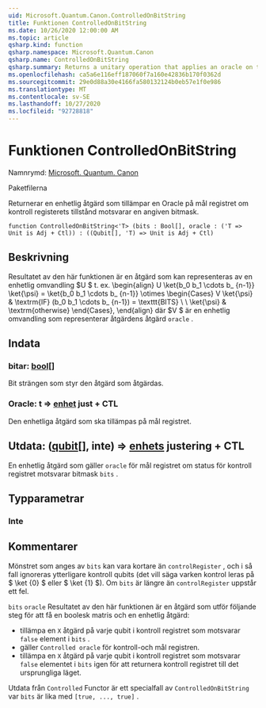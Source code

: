 ```yaml
---
uid: Microsoft.Quantum.Canon.ControlledOnBitString
title: Funktionen ControlledOnBitString
ms.date: 10/26/2020 12:00:00 AM
ms.topic: article
qsharp.kind: function
qsharp.namespace: Microsoft.Quantum.Canon
qsharp.name: ControlledOnBitString
qsharp.summary: Returns a unitary operation that applies an oracle on the target register if the control register state corresponds to a specified bit mask.
ms.openlocfilehash: ca5a6e116eff187060f7a160e42836b170f0362d
ms.sourcegitcommit: 29e0d88a30e4166fa580132124b0eb57e1f0e986
ms.translationtype: MT
ms.contentlocale: sv-SE
ms.lasthandoff: 10/27/2020
ms.locfileid: "92728818"
---
```

# <a name="controlledonbitstring-function"></a>Funktionen ControlledOnBitString

Namnrymd: [Microsoft. Quantum. Canon](xref:Microsoft.Quantum.Canon)

Paketfilerna [](https://nuget.org/packages/)


Returnerar en enhetlig åtgärd som tillämpar en Oracle på mål registret om kontroll registerets tillstånd motsvarar en angiven bitmask.

```qsharp
function ControlledOnBitString<'T> (bits : Bool[], oracle : ('T => Unit is Adj + Ctl)) : ((Qubit[], 'T) => Unit is Adj + Ctl)
```


## <a name="description"></a>Beskrivning

Resultatet av den här funktionen är en åtgärd som kan representeras av en enhetlig omvandling $U $ t. ex. \begin{align} U \ket{b_0 b_1 \cdots b_ {n-1}} \ket{\psi} = \ket{b_0 b_1 \cdots b_ {n-1}} \otimes \begin{Cases} V \ket{\psi} & \textrm{IF} (b_0 b_1 \cdots b_ {n-1}) = \texttt{BITS} \\ \\ \ket{\psi} & \textrm{otherwise} \end{Cases}, \end{align} där $V $ är en enhetlig omvandling som representerar åtgärdens åtgärd `oracle` .

## <a name="input"></a>Indata

### <a name="bits--bool"></a>bitar: [bool](xref:microsoft.quantum.lang-ref.bool)[]

Bit strängen som styr den åtgärd som åtgärdas.


### <a name="oracle--t--unit-adj--ctl"></a>Oracle: t => [enhet](xref:microsoft.quantum.lang-ref.unit) just + CTL

Den enhetliga åtgärd som ska tillämpas på mål registret.



## <a name="output--qubitt--unit-adj--ctl"></a>Utdata: ([qubit](xref:microsoft.quantum.lang-ref.qubit)[], inte) => [enhets](xref:microsoft.quantum.lang-ref.unit) justering + CTL

En enhetlig åtgärd som gäller `oracle` för mål registret om status för kontroll registret motsvarar bitmask `bits` .

## <a name="type-parameters"></a>Typparametrar

### <a name="t"></a>Inte



## <a name="remarks"></a>Kommentarer

Mönstret som anges av `bits` kan vara kortare än `controlRegister` , och i så fall ignoreras ytterligare kontroll qubits (det vill säga varken kontrol leras på $ \ket {0} $ eller $ \ket {1} $).
Om `bits` är längre än `controlRegister` uppstår ett fel.

`bits` `oracle` Resultatet av den här funktionen är en åtgärd som utför följande steg för att få en boolesk matris och en enhetlig åtgärd:

* tillämpa en `X` åtgärd på varje qubit i kontroll registret som motsvarar `false` element i `bits` .
* gäller `Controlled oracle` för kontroll-och mål registren.
* tillämpa en `X` åtgärd på varje qubit i kontroll registret som motsvarar `false` elementet i `bits` igen för att returnera kontroll registret till det ursprungliga läget.

Utdata från `Controlled` Functor är ett specialfall av `ControlledOnBitString` var `bits` är lika med `[true, ..., true]` .